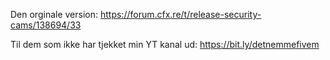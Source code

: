 Den orginale version: https://forum.cfx.re/t/release-security-cams/138694/33

Til dem som ikke har tjekket min YT kanal ud: https://bit.ly/detnemmefivem
